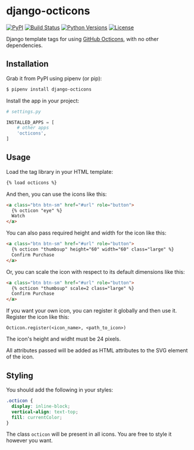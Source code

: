 # django-octicons

[![PyPI](https://img.shields.io/pypi/v/django-octicons.svg)](https://pypi.org/project/django-octicons/)
[![Build Status](https://travis-ci.org/sanketsaurav/django-octicons.svg?branch=master)](https://travis-ci.org/sanketsaurav/django-octicons)
[![Python Versions](https://img.shields.io/pypi/pyversions/django-octicons.svg)](https://pypi.org/project/django-octicons/)
[![License](https://img.shields.io/pypi/l/django-octicons.svg)](https://pypi.org/project/django-octicons/)

Django template tags for using [GitHub Octicons](https://octicons.github.com/), with no other dependencies.

## Installation

Grab it from PyPI using pipenv (or pip):

```sh
$ pipenv install django-octicons
```

Install the app in your project:

```python
# settings.py

INSTALLED_APPS = [
    # other apps
    'octicons',
]
```

## Usage

Load the tag library in your HTML template:

```html
{% load octicons %}
```

And then, you can use the icons like this:

```html
<a class="btn btn-sm" href="#url" role="button">
  {% octicon "eye" %}
  Watch
</a>
```

You can also pass required height and width for the icon like this:

```html
<a class="btn btn-sm" href="#url" role="button">
  {% octicon "thumbsup" height="60" width="60" class="large" %}
  Confirm Purchase
</a>
```

Or, you can scale the icon with respect to its default dimensions like this:

```html
<a class="btn btn-sm" href="#url" role="button">
  {% octicon "thumbsup" scale=2 class="large" %}
  Confirm Purchase
</a>
```


If you want your own icon, you can register it globally and then use it.
Register the icon like this:
```from octicons.templatetags.octicons import Octicon
Octicon.register(<icon_name>, <path_to_icon>)
```
The icon's height and widht must be 24 pixels.


All attributes passed will be added as HTML attributes to the SVG element
of the icon.

## Styling

You should add the following in your styles:

```css
.octicon {
  display: inline-block;
  vertical-align: text-top;
  fill: currentColor;
}
```

The class `octicon` will be present in all icons. You are free to style it however you want.
